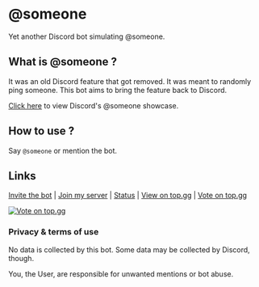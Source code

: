 # @someone
Yet another Discord bot simulating @someone.

## What is @someone ?
It was an old Discord feature that got removed. It was meant to randomly ping someone. This bot aims to bring the feature back to Discord.

[Click here](https://www.youtube.com/watch?v=BeG5FqTpl9U) to view Discord's @someone showcase.

## How to use ?
Say `@someone` or mention the bot.

## Links
[Invite the bot](https://discord.com/api/oauth2/authorize?client_id=853643169966325791&permissions=68608&scope=bot) |
[Join my server](https://discord.gg/zp8zF7Zx7y) |
[Status](https://status.cyanic.tk) |
[View on top.gg](https://top.gg/bot/853643169966325791) | 
[Vote on top.gg](https://top.gg/bot/853643169966325791/vote)

[![Vote on top.gg](https://top.gg/api/widget/upvotes/853643169966325791.svg)](https://top.gg/bot/853643169966325791/vote)

### Privacy & terms of use
No data is collected by this bot. Some data may be collected by Discord, though.

You, the User, are responsible for unwanted mentions or bot abuse.
